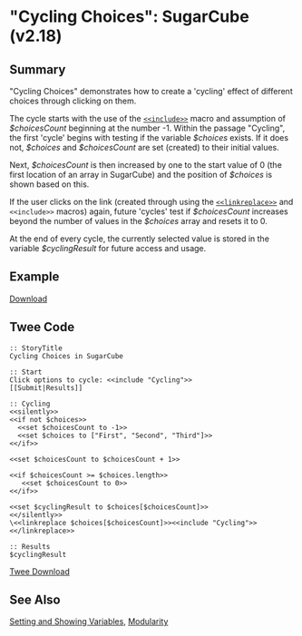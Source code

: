 # "Cycling Choices": SugarCube (v2.18)

## Summary

"Cycling Choices" demonstrates how to create a 'cycling' effect of different choices through clicking on them.

The cycle starts with the use of the [`<<include>>`](http://www.motoslave.net/sugarcube/2/docs/macros.html#macros-include) macro and assumption of *\$choicesCount* beginning at the number -1. Within the passage "Cycling", the first 'cycle' begins with testing if the variable *\$choices* exists. If it does not, *\$choices* and *\$choicesCount* are set (created) to their initial values.

Next, *\$choicesCount* is then increased by one to the start value of 0 (the first location of an array in SugarCube) and the position of *\$choices* is shown based on this.

If the user clicks on the link (created through using the [`<<linkreplace>>`](http://www.motoslave.net/sugarcube/2/docs/macros.html#macros-linkreplace) and `<<include>>` macros) again, future 'cycles' test if *\$choicesCount* increases beyond the number of values in the *\$choices* array and resets it to 0.

At the end of every cycle, the currently selected value is stored in the variable *\$cyclingResult* for future access and usage.

## Example

[Download](sugarcube_cycling_example.html)

## Twee Code

```twee
:: StoryTitle
Cycling Choices in SugarCube

:: Start
Click options to cycle: <<include "Cycling">>
[[Submit|Results]]

:: Cycling
<<silently>>
<<if not $choices>>
  <<set $choicesCount to -1>>
  <<set $choices to ["First", "Second", "Third"]>>
<</if>>

<<set $choicesCount to $choicesCount + 1>>

<<if $choicesCount >= $choices.length>>
   <<set $choicesCount to 0>>
<</if>>

<<set $cyclingResult to $choices[$choicesCount]>>
<</silently>>
\<<linkreplace $choices[$choicesCount]>><<include "Cycling">><</linkreplace>>

:: Results
$cyclingResult

```

[Twee Download](sugarcube_cycling_twee.txt)

## See Also

[Setting and Showing Variables](../../settingandshowing/sugarcube/sugarcube_settingandshowing.md), [Modularity](../../modularity/sugarcube/sugarcube_modularity.md)
